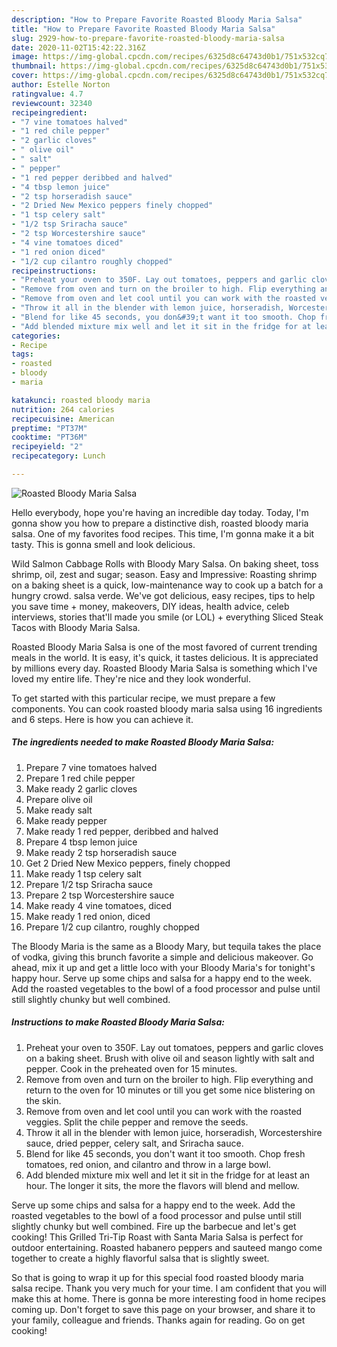 ```yaml
---
description: "How to Prepare Favorite Roasted Bloody Maria Salsa"
title: "How to Prepare Favorite Roasted Bloody Maria Salsa"
slug: 2929-how-to-prepare-favorite-roasted-bloody-maria-salsa
date: 2020-11-02T15:42:22.316Z
image: https://img-global.cpcdn.com/recipes/6325d8c64743d0b1/751x532cq70/roasted-bloody-maria-salsa-recipe-main-photo.jpg
thumbnail: https://img-global.cpcdn.com/recipes/6325d8c64743d0b1/751x532cq70/roasted-bloody-maria-salsa-recipe-main-photo.jpg
cover: https://img-global.cpcdn.com/recipes/6325d8c64743d0b1/751x532cq70/roasted-bloody-maria-salsa-recipe-main-photo.jpg
author: Estelle Norton
ratingvalue: 4.7
reviewcount: 32340
recipeingredient:
- "7 vine tomatoes halved"
- "1 red chile pepper"
- "2 garlic cloves"
- " olive oil"
- " salt"
- " pepper"
- "1 red pepper deribbed and halved"
- "4 tbsp lemon juice"
- "2 tsp horseradish sauce"
- "2 Dried New Mexico peppers finely chopped"
- "1 tsp celery salt"
- "1/2 tsp Sriracha sauce"
- "2 tsp Worcestershire sauce"
- "4 vine tomatoes diced"
- "1 red onion diced"
- "1/2 cup cilantro roughly chopped"
recipeinstructions:
- "Preheat your oven to 350F. Lay out tomatoes, peppers and garlic cloves on a baking sheet. Brush with olive oil and season lightly with salt and pepper. Cook in the preheated oven for 15 minutes."
- "Remove from oven and turn on the broiler to high. Flip everything and return to the oven for 10 minutes or till you get some nice blistering on the skin."
- "Remove from oven and let cool until you can work with the roasted veggies. Split the chile pepper and remove the seeds."
- "Throw it all in the blender with lemon juice, horseradish, Worcestershire sauce, dried pepper, celery salt, and Sriracha sauce."
- "Blend for like 45 seconds, you don&#39;t want it too smooth. Chop fresh tomatoes, red onion, and cilantro and throw in a large bowl."
- "Add blended mixture mix well and let it sit in the fridge for at least an hour. The longer it sits, the more the flavors will blend and mellow."
categories:
- Recipe
tags:
- roasted
- bloody
- maria

katakunci: roasted bloody maria 
nutrition: 264 calories
recipecuisine: American
preptime: "PT37M"
cooktime: "PT36M"
recipeyield: "2"
recipecategory: Lunch

---
```



![Roasted Bloody Maria Salsa](https://img-global.cpcdn.com/recipes/6325d8c64743d0b1/751x532cq70/roasted-bloody-maria-salsa-recipe-main-photo.jpg)

Hello everybody, hope you're having an incredible day today. Today, I'm gonna show you how to prepare a distinctive dish, roasted bloody maria salsa. One of my favorites food recipes. This time, I'm gonna make it a bit tasty. This is gonna smell and look delicious.

Wild Salmon Cabbage Rolls with Bloody Mary Salsa. On baking sheet, toss shrimp, oil, zest and sugar; season. Easy and Impressive: Roasting shrimp on a baking sheet is a quick, low-maintenance way to cook up a batch for a hungry crowd. salsa verde. We&#39;ve got delicious, easy recipes, tips to help you save time + money, makeovers, DIY ideas, health advice, celeb interviews, stories that&#39;ll made you smile (or LOL) + everything Sliced Steak Tacos with Bloody Maria Salsa.

Roasted Bloody Maria Salsa is one of the most favored of current trending meals in the world. It is easy, it's quick, it tastes delicious. It is appreciated by millions every day. Roasted Bloody Maria Salsa is something which I've loved my entire life. They're nice and they look wonderful.


To get started with this particular recipe, we must prepare a few components. You can cook roasted bloody maria salsa using 16 ingredients and 6 steps. Here is how you can achieve it.

<!--inarticleads1-->

##### The ingredients needed to make Roasted Bloody Maria Salsa:

1. Prepare 7 vine tomatoes halved
1. Prepare 1 red chile pepper
1. Make ready 2 garlic cloves
1. Prepare  olive oil
1. Make ready  salt
1. Make ready  pepper
1. Make ready 1 red pepper, deribbed and halved
1. Prepare 4 tbsp lemon juice
1. Make ready 2 tsp horseradish sauce
1. Get 2 Dried New Mexico peppers, finely chopped
1. Make ready 1 tsp celery salt
1. Prepare 1/2 tsp Sriracha sauce
1. Prepare 2 tsp Worcestershire sauce
1. Make ready 4 vine tomatoes, diced
1. Make ready 1 red onion, diced
1. Prepare 1/2 cup cilantro, roughly chopped


The Bloody Maria is the same as a Bloody Mary, but tequila takes the place of vodka, giving this brunch favorite a simple and delicious makeover. Go ahead, mix it up and get a little loco with your Bloody Maria&#39;s for tonight&#39;s happy hour. Serve up some chips and salsa for a happy end to the week. Add the roasted vegetables to the bowl of a food processor and pulse until still slightly chunky but well combined. 

<!--inarticleads2-->

##### Instructions to make Roasted Bloody Maria Salsa:

1. Preheat your oven to 350F. Lay out tomatoes, peppers and garlic cloves on a baking sheet. Brush with olive oil and season lightly with salt and pepper. Cook in the preheated oven for 15 minutes.
1. Remove from oven and turn on the broiler to high. Flip everything and return to the oven for 10 minutes or till you get some nice blistering on the skin.
1. Remove from oven and let cool until you can work with the roasted veggies. Split the chile pepper and remove the seeds.
1. Throw it all in the blender with lemon juice, horseradish, Worcestershire sauce, dried pepper, celery salt, and Sriracha sauce.
1. Blend for like 45 seconds, you don&#39;t want it too smooth. Chop fresh tomatoes, red onion, and cilantro and throw in a large bowl.
1. Add blended mixture mix well and let it sit in the fridge for at least an hour. The longer it sits, the more the flavors will blend and mellow.


Serve up some chips and salsa for a happy end to the week. Add the roasted vegetables to the bowl of a food processor and pulse until still slightly chunky but well combined. Fire up the barbecue and let&#39;s get cooking! This Grilled Tri-Tip Roast with Santa Maria Salsa is perfect for outdoor entertaining. Roasted habanero peppers and sauteed mango come together to create a highly flavorful salsa that is slightly sweet. 

So that is going to wrap it up for this special food roasted bloody maria salsa recipe. Thank you very much for your time. I am confident that you will make this at home. There is gonna be more interesting food in home recipes coming up. Don't forget to save this page on your browser, and share it to your family, colleague and friends. Thanks again for reading. Go on get cooking!
